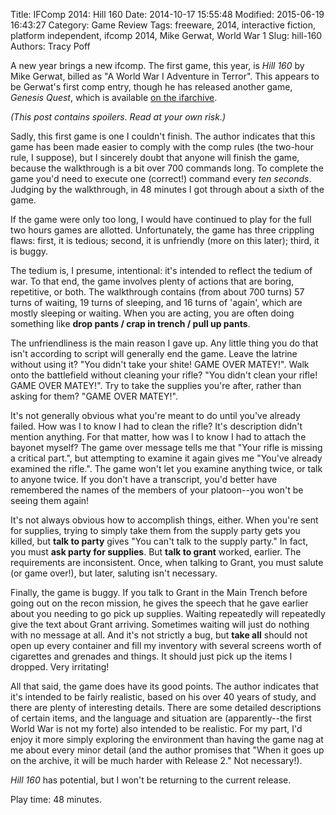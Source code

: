 Title: IFComp 2014: Hill 160
Date: 2014-10-17 15:55:48
Modified: 2015-06-19 16:43:27
Category: Game Review
Tags: freeware, 2014, interactive fiction, platform independent, ifcomp 2014, Mike Gerwat, World War 1
Slug: hill-160
Authors: Tracy Poff

A new year brings a new ifcomp. The first game, this year, is *Hill 160* by Mike Gerwat, billed as "A World War I Adventure in Terror". This appears to be Gerwat's first comp entry, though he has released another game, *Genesis Quest*, which is available [on the ifarchive][genesis].

*(This post contains spoilers. Read at your own risk.)*

Sadly, this first game is one I couldn't finish. The author indicates that this game has been made easier to comply with the comp rules (the two-hour rule, I suppose), but I sincerely doubt that anyone will finish the game, because the walkthrough is a bit over 700 commands long. To complete the game you'd need to execute one (correct!) command every *ten seconds*. Judging by the walkthrough, in 48 minutes I got through about a sixth of the game.

If the game were only too long, I would have continued to play for the full two hours games are allotted. Unfortunately, the game has three crippling flaws: first, it is tedious; second, it is unfriendly (more on this later); third, it is buggy.

The tedium is, I presume, intentional: it's intended to reflect the tedium of war. To that end, the game involves plenty of actions that are boring, repetitive, or both. The walkthrough contains (from about 700 turns) 57 turns of waiting, 19 turns of sleeping, and 16 turns of 'again', which are mostly sleeping or waiting. When you are acting, you are often doing something like **drop pants / crap in trench / pull up pants**.

The unfriendliness is the main reason I gave up. Any little thing you do that isn't according to script will generally end the game. Leave the latrine without using it? "You didn't take your shite! GAME OVER MATEY!". Walk onto the battlefield without cleaning your rifle? "You didn't clean your rifle! GAME OVER MATEY!". Try to take the supplies you're after, rather than asking for them? "GAME OVER MATEY!".

It's not generally obvious what you're meant to do until you've already failed. How was I to know I had to clean the rifle? It's description didn't mention anything. For that matter, how was I to know I had to attach the bayonet myself? The game over message tells me that "Your rifle is missing a critical part.", but attempting to examine it again gives me "You've already examined the rifle.". The game won't let you examine anything twice, or talk to anyone twice. If you don't have a transcript, you'd better have remembered the names of the members of your platoon--you won't be seeing them again!

It's not always obvious how to accomplish things, either. When you're sent for supplies, trying to simply take them from the supply party gets you killed, but **talk to party** gives "You can't talk to the supply party." In fact, you must **ask party for supplies**. But **talk to grant** worked, earlier. The requirements are inconsistent. Once, when talking to Grant, you must salute (or game over!), but later, saluting isn't necessary.

Finally, the game is buggy. If you talk to Grant in the Main Trench before going out on the recon mission, he gives the speech that he gave earlier about you needing to go pick up supplies. Waiting repeatedly will repeatedly give the text about Grant arriving. Sometimes waiting will just do nothing with no message at all. And it's not strictly a bug, but **take all** should not open up every container and fill my inventory with several screens worth of cigarettes and grenades and things. It should just pick up the items I dropped. Very irritating!

All that said, the game does have its good points. The author indicates that it's intended to be fairly realistic, based on his over 40 years of study, and there are plenty of interesting details. There are some detailed descriptions of certain items, and the language and situation are (apparently--the first World War is not my forte) also intended to be realistic. For my part, I'd enjoy it more simply exploring the environment than having the game nag at me about every minor detail (and the author promises that "When it goes up on the archive, it will be much harder with Release 2." Not necessary!).

*Hill 160* has potential, but I won't be returning to the current release.

Play time: 48 minutes.

[genesis]: http://www.ifarchive.org/if-archive/games/glulx/GenesisQuest.ulx
